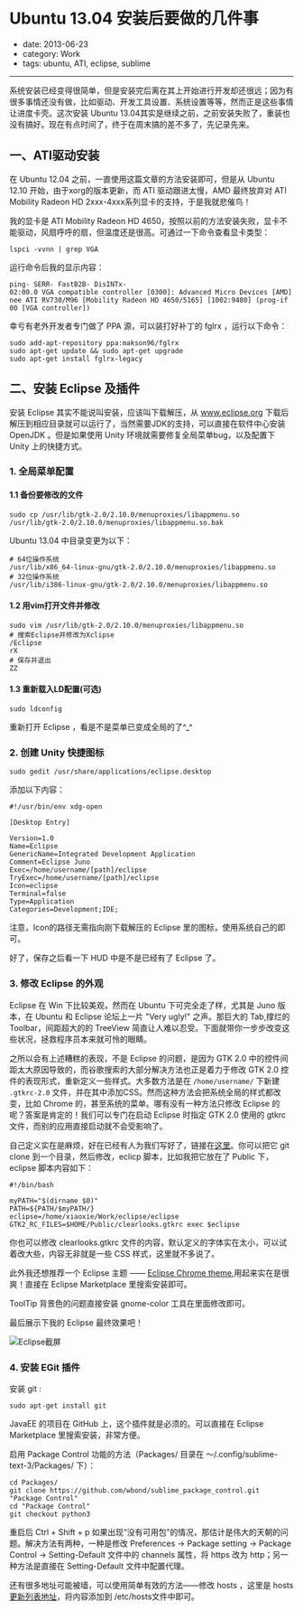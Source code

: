 # Ubuntu 13.04 安装后要做的几件事

- date: 2013-06-23
- category: Work
- tags: ubuntu, ATI, eclipse, sublime

----

系统安装已经变得很简单，但是安装完后离在其上开始进行开发却还很远；因为有很多事情还没有做，比如驱动、开发工具设置、系统设置等等，然而正是这些事情让进度卡壳。这次安装 Ubuntu 13.04其实是继续之前，之前安装失败了，重装也没有搞好。现在有点时间了，终于在周末搞的差不多了，先记录先来。

## 一、ATI驱动安装

在 Ubuntu 12.04 之前，一直使用这篇文章的方法安装即可，但是从 Ubuntu 12.10 开始，由于xorg的版本更新，而 ATI 驱动跟进太慢，AMD 最终放弃对 ATI Mobility Radeon HD 2xxx-4xxx系列显卡的支持，于是我就悲催鸟！

我的显卡是 ATI Mobility Radeon HD 4650，按照以前的方法安装失败，显卡不能驱动，风扇呼呼的扇，但温度还是很高。可通过一下命令查看显卡类型：

	lspci -vvnn | grep VGA

运行命令后我的显示内容：

	ping- SERR- FastB2B- DisINTx-
	02:00.0 VGA compatible controller [0300]: Advanced Micro Devices [AMD] nee ATI RV730/M96 [Mobility Radeon HD 4650/5165] [1002:9480] (prog-if 00 [VGA controller])

幸亏有老外开发者专门做了 PPA 源，可以装打好补丁的 fglrx ，运行以下命令：

	sudo add-apt-repository ppa:makson96/fglrx
	sudo apt-get update && sudo apt-get upgrade
	sudo apt-get install fglrx-legacy

## 二、安装 Eclipse 及插件

安装 Eclipse 其实不能说叫安装，应该叫下载解压，从 www.eclipse.org 下载后解压到相应目录就可以运行了，当然需要JDK的支持，可以直接在软件中心安装 OpenJDK 。但是如果使用 Unity 环境就需要修复全局菜单bug，以及配置下 Unity 上的快捷方式。

### 1. 全局菜单配置

#### 1.1 备份要修改的文件

	sudo cp /usr/lib/gtk-2.0/2.10.0/menuproxies/libappmenu.so /usr/lib/gtk-2.0/2.10.0/menuproxies/libappmenu.so.bak

Ubuntu 13.04 中目录变更为以下：
	
	# 64位操作系统
	/usr/lib/x86_64-linux-gnu/gtk-2.0/2.10.0/menuproxies/libappmenu.so
	# 32位操作系统
	/usr/lib/i386-linux-gnu/gtk-2.0/2.10.0/menuproxies/libappmenu.so

#### 1.2 用vim打开文件并修改
	
	sudo vim /usr/lib/gtk-2.0/2.10.0/menuproxies/libappmenu.so
	# 搜索Eclipse并修改为Xclipse
	/Eclipse
	rX
	# 保存并退出
	ZZ

#### 1.3 重新载入LD配置(可选)
	
	sudo ldconfig

重新打开 Eclipse ，看是不是菜单已变成全局的了^_^

### 2. 创建 Unity 快捷图标

	sudo gedit /usr/share/applications/eclipse.desktop

添加以下内容：

	#!/usr/bin/env xdg-open

	[Desktop Entry]

	Version=1.0
	Name=Eclipse
	GenericName=Integrated Development Application
	Comment=Eclipse Juno
	Exec=/home/username/[path]/eclipse
	TryExec=/home/username/[path]/eclipse
	Icon=eclipse
	Terminal=false
	Type=Application
	Categories=Development;IDE;

注意，Icon的路径无需指向刚下载解压的 Eclipse 里的图标，使用系统自己的即可。

好了，保存之后看一下 HUD 中是不是已经有了 Eclipse 了。

### 3. 修改 Eclipse 的外观

Eclipse 在 Win 下比较美观，然而在 Ubuntu 下可完全走了样，尤其是 Juno 版本，在 Ubuntu 和 Eclipse 论坛上一片 "Very ugly!" 之声。那巨大的 Tab,撑烂的 Toolbar，间距超大的的 TreeView 简直让人难以忍受。下面就带你一步步改变这些状况，拯救程序员本来就可怜的眼睛。

之所以会有上述糟糕的表现，不是 Eclipse 的问题，是因为 GTK 2.0 中的控件间距太大原因导致的，而谷歌搜索的大部分解决方法也正是着力于修改 GTK 2.0 控件的表现形式，重新定义一些样式。大多数方法是在 `/home/username/` 下新建 `.gtkrc-2.0` 文件，并在其中添加CSS。然而这种方法会把系统全局的样式都改变，比如 Chrome 的，甚至系统的菜单。哪有没有一种方法只修改 Eclipse 的呢？答案是肯定的！我们可以专门在启动 Eclipse 时指定 GTK 2.0 使用的 gtkrc 文件，而别的应用直接启动就不会受影响了。

自己定义实在是麻烦，好在已经有人为我们写好了，链接在[这里][4]。你可以把它 git clone 到一个目录，然后修改，eclicp 脚本，比如我把它放在了 Public 下，eclipse 脚本内容如下：

	#!/bin/bash

	myPATH="$(dirname $0)"
	PATH=${PATH/$myPATH/}
	eclipse=/home/xiaoxie/Work/eclipse/eclipse
	GTK2_RC_FILES=$HOME/Public/clearlooks.gtkrc exec $eclipse

你也可以修改 clearlooks.gtkrc 文件的内容，默认定义的字体实在太小，可以试着改大些，内容无非就是一些 CSS 样式，这里就不多说了。

此外我还想推荐一个 Eclipse 主题 —— [Eclipse Chrome theme][1],用起来实在是很爽！直接在 Eclipse Marketplace 里搜索安装即可。

ToolTip 背景色的问题直接安装 gnome-color 工具在里面修改即可。

最后展示下我的 Eclipse 最终效果吧！

![Eclipse截屏][2]

### 4. 安装 EGit 插件

安装 git :

	sudo apt-get install git

JavaEE 的项目在 GitHub 上，这个插件就是必须的。可以直接在 Eclipse Marketplace 里搜索安装，非常方便。

启用 Package Control 功能的方法（Packages/ 目录在 ～/.config/sublime-text-3/Packages/ 下）：

	cd Packages/
	git clone https://github.com/wbond/sublime_package_control.git "Package Control"
	cd "Package Control"
	git checkout python3

重启后 Ctrl + Shift + p 如果出现“没有可用包”的情况，那估计是伟大的天朝的问题。解决方法有两种，一种是修改 Preferences -> Package setting -> Package Control -> Setting-Default 文件中的 channels 属性，将 https 改为 http；另一种方法是直接在 Setting-Default 文件中配置代理。

还有很多地址可能被墙，可以使用简单有效的方法——修改 hosts ，这里是 hosts [更新列表地址][3]，将内容添加到 /etc/hosts文件中即可。

[1]: https://github.com/jeeeyul/eclipse-themes
[2]: /media/2013/06/002.png "Eclipse 截屏"
[3]: https://smarthosts.googlecode.com/svn/trunk/hosts
[4]: https://github.com/nailgun/eclipse-gtkrc
